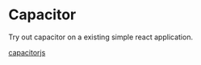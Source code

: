 # Capacitor

Try out capacitor on a existing simple react application.

[capacitorjs](https://capacitorjs.com)
